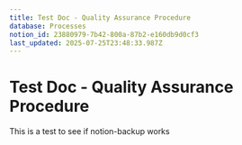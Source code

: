 ```yaml
---
title: Test Doc - Quality Assurance Procedure
database: Processes
notion_id: 23880979-7b42-800a-87b2-e160db9d0cf3
last_updated: 2025-07-25T23:48:33.987Z
---
```


# Test Doc - Quality Assurance Procedure


This is a test to see if notion-backup works

